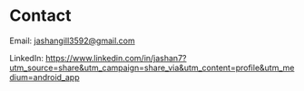# Contact

Email: jashangill3592@gmail.com

LinkedIn: https://www.linkedin.com/in/jashan7?utm_source=share&utm_campaign=share_via&utm_content=profile&utm_medium=android_app
